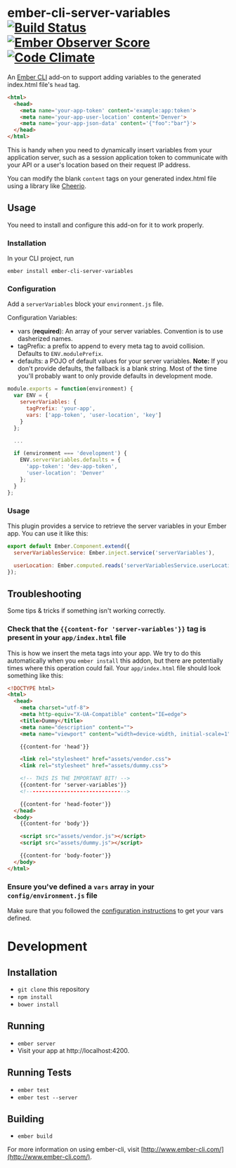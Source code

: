 # ember-cli-server-variables [![Build Status](https://travis-ci.org/blimmer/ember-cli-server-variables.svg?branch=master)](https://travis-ci.org/blimmer/ember-cli-server-variables) [![Ember Observer Score](http://emberobserver.com/badges/ember-cli-server-variables.svg)](http://emberobserver.com/addons/ember-cli-server-variables) [![Code Climate](https://codeclimate.com/github/blimmer/ember-cli-server-variables/badges/gpa.svg)](https://codeclimate.com/github/blimmer/ember-cli-server-variables)

An [Ember CLI](http://www.ember-cli.com/) add-on to support adding variables
to the generated index.html file's `head` tag.

```html
<html>
  <head>
    <meta name='your-app-token' content='example:app:token'>
    <meta name='your-app-user-location' content='Denver'>
    <meta name='your-app-json-data' content='{"foo":"bar"}'>
  </head>
</html>
```

This is handy when you need to dynamically insert variables from your application
server, such as a session application token to communicate with your API or a user's
location based on their request IP address.  

You can modify the blank `content` tags on your generated index.html file using
a library like [Cheerio](https://github.com/cheeriojs/cheerio).

## Usage
You need to install and configure this add-on for it to work properly.

### Installation
In your CLI project, run
```
ember install ember-cli-server-variables
```

### Configuration
Add a `serverVariables` block your `environment.js` file.

Configuration Variables:

  * vars (**required**): An array of your server variables. Convention is to use dasherized names.
  * tagPrefix: a prefix to append to every meta tag to avoid collision. Defaults to `ENV.modulePrefix`.
  * defaults: a POJO of default values for your server variables. **Note:** If
  you don't provide defaults, the fallback is a blank string. Most of the time
  you'll probably want to only provide defaults in development mode.

```javascript
module.exports = function(environment) {
  var ENV = {
    serverVariables: {
      tagPrefix: 'your-app',
      vars: ['app-token', 'user-location', 'key']
    }
  };

  ...

  if (environment === 'development') {
    ENV.serverVariables.defaults = {
      'app-token': 'dev-app-token',
      'user-location': 'Denver'
    };
  }
};
```

### Usage
This plugin provides a service to retrieve the server variables in your
Ember app. You can use it like this:

```javascript
export default Ember.Component.extend({
  serverVariablesService: Ember.inject.service('serverVariables'),

  userLocation: Ember.computed.reads('serverVariablesService.userLocation')
});
```

## Troubleshooting
Some tips & tricks if something isn't working correctly.

### Check that the `{{content-for 'server-variables'}}` tag is present in your `app/index.html` file

This is how we insert the meta tags into your app. We try to do this automatically
when you `ember install` this addon, but there are potentially times where this
operation could fail. Your `app/index.html` file should look something like this:

```html
<!DOCTYPE html>
<html>
  <head>
    <meta charset="utf-8">
    <meta http-equiv="X-UA-Compatible" content="IE=edge">
    <title>Dummy</title>
    <meta name="description" content="">
    <meta name="viewport" content="width=device-width, initial-scale=1">

    {{content-for 'head'}}

    <link rel="stylesheet" href="assets/vendor.css">
    <link rel="stylesheet" href="assets/dummy.css">

    <!-- THIS IS THE IMPORTANT BIT! -->
    {{content-for 'server-variables'}}
    <!-------------------------------->

    {{content-for 'head-footer'}}
  </head>
  <body>
    {{content-for 'body'}}

    <script src="assets/vendor.js"></script>
    <script src="assets/dummy.js"></script>

    {{content-for 'body-footer'}}
  </body>
</html>
```

### Ensure you've defined a `vars` array in your `config/environment.js` file
Make sure that you followed the [configuration instructions](#configuration)
to get your vars defined.

# Development
## Installation

* `git clone` this repository
* `npm install`
* `bower install`

## Running

* `ember server`
* Visit your app at http://localhost:4200.

## Running Tests

* `ember test`
* `ember test --server`

## Building

* `ember build`

For more information on using ember-cli, visit [http://www.ember-cli.com/](http://www.ember-cli.com/).
